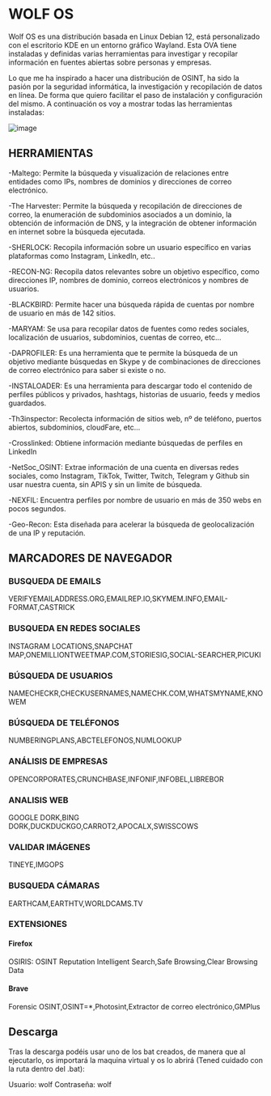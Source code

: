 <h1>WOLF OS</h1>

Wolf OS es una distribución basada en Linux Debian 12, está personalizado con el escritorio KDE en un entorno gráfico Wayland. Esta OVA tiene instaladas y definidas varias herramientas para investigar y recopilar información en fuentes abiertas sobre personas y empresas.

Lo que me ha inspirado a hacer una distribución de OSINT, ha sido la pasión por la seguridad informática, la investigación y recopilación de datos en línea. De forma que quiero facilitar el paso de instalación y configuración del mismo. A continuación os voy a mostrar todas las herramientas instaladas:

![image](https://github.com/WolfOS23/WolfOS/assets/164653628/ac3273eb-895c-4f51-a875-97ebee0c468c)

<h2>HERRAMIENTAS</h2>
-Maltego: Permite la búsqueda y visualización de relaciones entre entidades como IPs, nombres de dominios y direcciones de correo electrónico.

-The Harvester: Permite la búsqueda y recopilación de direcciones de correo, la enumeración de subdominios asociados a un dominio, la obtención de información de DNS, y la integración de obtener información en internet sobre la búsqueda ejecutada.

-SHERLOCK: Recopila información sobre un usuario específico en varias plataformas como Instagram, LinkedIn, etc..

-RECON-NG: Recopila datos relevantes sobre un objetivo específico, como direcciones IP, nombres de dominio, correos electrónicos y nombres de usuarios.

-BLACKBIRD: Permite hacer una búsqueda rápida de cuentas por nombre de usuario en más de 142 sitios.

-MARYAM: Se usa para recopilar datos de fuentes como redes sociales, localización de usuarios, subdominios, cuentas de correo, etc... 

-DAPROFILER: Es una herramienta que te permite la búsqueda de un objetivo mediante búsquedas en Skype y de combinaciones de direcciones de correo electrónico para saber si existe o no.

-INSTALOADER: Es una herramienta para descargar todo el contenido de perfiles públicos y privados, hashtags, historias de usuario, feeds y medios guardados.

-Th3inspector: Recolecta información de sitios web, nº de teléfono, puertos abiertos, subdominios, cloudFare, etc…

-Crosslinked: Obtiene información mediante búsquedas de perfiles en LinkedIn

-NetSoc_OSINT: Extrae información de una cuenta en diversas redes sociales, como Instagram, TikTok, Twitter, Twitch, Telegram y Github sin usar nuestra cuenta, sin APIS y sin un limite de búsqueda.

-NEXFIL: Encuentra perfiles por nombre de usuario en más de 350 webs en pocos segundos.

-Geo-Recon: Esta diseñada para acelerar la búsqueda de geolocalización de una IP y reputación.

<h2>MARCADORES DE NAVEGADOR</h2>

<h3>BUSQUEDA DE EMAILS</h3>
VERIFYEMAILADDRESS.ORG,EMAILREP.IO,SKYMEM.INFO,EMAIL-FORMAT,CASTRICK

<h3>BUSQUEDA EN REDES SOCIALES</h3>
INSTAGRAM LOCATIONS,SNAPCHAT MAP,ONEMILLIONTWEETMAP.COM,STORIESIG,SOCIAL-SEARCHER,PICUKI

<h3>BÚSQUEDA DE USUARIOS</h3>
NAMECHECKR,CHECKUSERNAMES,NAMECHK.COM,WHATSMYNAME,KNOWEM

<h3>BÚSQUEDA DE TELÉFONOS</h3>
NUMBERINGPLANS,ABCTELEFONOS,NUMLOOKUP

<h3>ANÁLISIS DE EMPRESAS</h3>
OPENCORPORATES,CRUNCHBASE,INFONIF,INFOBEL,LIBREBOR

<h3>ANALISIS WEB</h3>
GOOGLE DORK,BING DORK,DUCKDUCKGO,CARROT2,APOCALX,SWISSCOWS

<h3>VALIDAR IMÁGENES</h3>
TINEYE,IMGOPS

<h3>BUSQUEDA CÁMARAS</h3>
EARTHCAM,EARTHTV,WORLDCAMS.TV

<h3>EXTENSIONES</h3>
<h4>Firefox</h4>
OSIRIS: OSINT Reputation Intelligent Search,Safe Browsing,Clear Browsing Data
<h4>Brave</h4>
Forensic OSINT,OSINT=*,Photosint,Extractor de correo electrónico,GMPlus

<h2>Descarga</h2>
Tras la descarga podéis usar uno de los bat creados, de manera que al ejecutarlo, os importará la maquina virtual y os lo abrirá (Tened cuidado con la ruta dentro del .bat):

Usuario: wolf
Contraseña: wolf

